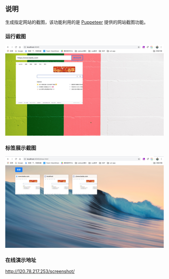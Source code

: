 ## 说明
生成指定网站的截图，该功能利用的是 [Puppeteer](https://pptr.dev/) 提供的网站截图功能。

### 运行截图
![demo](./example/demo.jpg)

### 标签展示截图
![show](./example/show.jpg)

### 在线演示地址
http://120.78.217.253/screenshot/